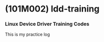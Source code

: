 (101M002) ldd-training 
============

### Linux Device Driver Training Codes

This is my practice log
